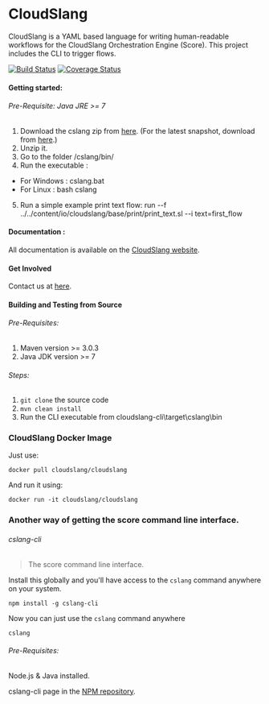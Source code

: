 CloudSlang
==============
 
CloudSlang is a YAML based language for writing human-readable workflows for the CloudSlang Orchestration Engine (Score). This project includes the CLI to trigger flows.

[![Build Status](https://travis-ci.org/CloudSlang/cloud-slang.svg?branch=master)](https://travis-ci.org/CloudSlang/cloud-slang)
[![Coverage Status](https://coveralls.io/repos/CloudSlang/cloud-slang/badge.svg?branch=coveralls)](https://coveralls.io/r/CloudSlang/cloud-slang?branch=coveralls)

#### Getting started:

###### Pre-Requisite: Java JRE >= 7

1. Download the cslang zip from [here](https://github.com/CloudSlang/cloud-slang/releases/download/cloudslang-0.7.4/cslang-cli.zip). (For the latest snapshot, download from [here](https://github.com/CloudSlang/cloud-slang/releases/latest).)
2. Unzip it.
3. Go to the folder /cslang/bin/
4. Run the executable :
  - For Windows : cslang.bat 
  - For Linux : bash cslang
5. Run a simple example print text flow:  run --f ../../content/io/cloudslang/base/print/print_text.sl --i text=first_flow

#### Documentation :

All documentation is available on the [CloudSlang website](http://www.cloudslang.io/#/docs).

#### Get Involved

Contact us at [here](mailto:support@cloudslang.io).

#### Building and Testing from Source

###### Pre-Requisites:

1. Maven version >= 3.0.3
2. Java JDK version >= 7

###### Steps:

1. ```git clone``` the source code
2. ```mvn clean install```
3. Run the CLI executable from cloudslang-cli\target\cslang\bin 

### CloudSlang Docker Image
Just use:

``` docker pull cloudslang/cloudslang ```

And run it using:

``` docker run -it cloudslang/cloudslang ```

### Another way of getting the score command line interface.
###### cslang-cli
> The score command line interface.

Install this globally and you'll have access to the `cslang` command anywhere on your system.

```shell
npm install -g cslang-cli
```

Now you can just use the `cslang` command anywhere
```shell
cslang
```

###### Pre-Requisites:
Node.js & Java installed.

cslang-cli page in the [NPM repository](https://www.npmjs.com/package/cslang-cli).
